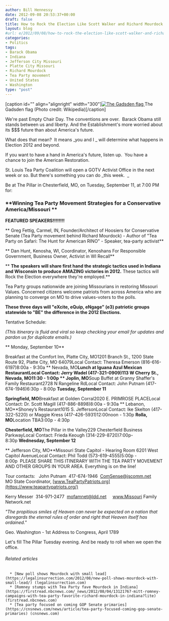 ```yaml
---
author: Bill Hennessy
date: 2012-09-08 20:53:37+00:00
draft: false
title: How to Rock the Election Like Scott Walker and Richard Mourdock
layout: blog
#url: e/2012/09/08/how-to-rock-the-election-like-scott-walker-and-richard-mourdock/
categories:
- Politics
tags:
- Barack Obama
- Indiana
- Jefferson City Missouri
- Platte City Missouri
- Richard Mourdock
- Tea Party movement
- United States
- Washington
type: "post"
---
```


[caption id="" align="alignright" width="300"][![The Gadsden flag](https://upload.wikimedia.org/wikipedia/commons/thumb/d/d8/Gadsden_flag.svg/300px-Gadsden_flag.svg.png)
](https://commons.wikipedia.org/wiki/File:Gadsden_flag.svg) The Gadsden flag (Photo credit: Wikipedia)[/caption]

We're past Empty Chair Day. The conventions are over.  Barack Obama still stands between us and liberty. And the Establishment's more worried about its $$$ future than about America's future.

What does that mean?  It means _you and I _ will determine what happens in Election 2012 and beyond.

If you want to have a hand in America's future, listen up.  You have a chance to join the American Restoration.

St. Louis Tea Party Coalition will open a GOTV Activist Office in the next week or so. But there's something you can do _this week.  _

Be at The Pillar in Chesterfield, MO, on Tuesday, September 11, at 7:00 PM for:


### **Winning Tea Party Movement Strategies for a Conservative America/Missouri **


**FEATURED SPEAKERS!!!!!!!!**

** Greg Fettig, Carmel, IN, Founder/Architect of Hoosiers for Conservative Senate (Tea Party movement behind Richard Mourdock) - Author of "Tea Party on Safari: The Hunt for American RINO" - Speaker, tea-party activist**

** Dan Hunt, Kenosha, WI, Coordinator, Kenoshans For Responsible Government, Business Owner, Activist in WI Recall**

** **The speakers will share first hand the strategic tactics used in Indiana and Wisconsin to produce AMAZING victories in 2012.** These tactics will Rock the Election everywhere they're employed.**

Tea Party groups nationwide are joining Missourians in restoring Missouri Values. Concerned citizens welcome patriots from across America who are planning to converge on MO to drive values-voters to the polls.

**These three days will "eXcite, eQuip, eNgage" (e3) patriotic groups statewide to "BE" the difference in the 2012 Elections.**

Tentative Schedule:

_(This itinerary is fluid and viral so keep checking your email for updates and pardon us for duplicate emails.)_

** Monday, September 10**

Breakfast at the Comfort Inn, Platte City, MO1201 Branch St., 1200 State Route 92, Platte City, MO 64079Local Contact: Theresa Emerson (816-616-6197)8:00a - 9:30a ** Nevada, MO**Lunch at Iguana Azul Mexican RestaurantLocal Contact: Jerry Wadel (417-321-0909)113 W Cherry St., Nevada, MO11:30 - 1:00p ** Joplin, MO**Soup Buffet at Granny Shaffer's Family Restaurant2728 N Rangeline RdLocal Contact: John Putnam (417-674-1946)6:30p - 8:00p **Tuesday, September 11**

**Springfield, MO**Breakfast at Golden Corral2020 E. PRIMROSE PLACELocal Contact: Dr. Scott Magill (417-886-8898)8:00a - 9:30a ** Lebanon, MO**Shoney’s Restaurant1015 S. JeffersonLocal Contact: Ike Skelton (417-322-5220) or Maggie Kress (417-426-5931)12:00noon - 1:30p **Rolla, MO**Location TBA3:00p - 4:30p 

**Chesterfield, MO**The Pillar in the Valley229 Chesterfield Business ParkwayLocal Contact: Frieda Keough (314-229-8720)7:00p-8:30p **Wednesday, September 12**

** Jefferson City, MO**Missouri State Capitol - Hearing Room 6201 West Capitol AvenueLocal Contact: Phil Todd (573-619-4555)5:00p - 8:00p  PLEASE SHARE THIS ITINERARY WITH THE TEA PARTY MOVEMENT AND OTHER GROUPS IN YOUR AREA. Everything is on the line!

Tour contacts:   John Putnam  417-674-1946  [ComSense@jscomm.net](mailto:ComSense@jscomm.net)     MO State Coordinator, [www.TeaPartyPatriots.org](https://www.teapartypatriots.org/)

Kerry Messer  314-971-2477  [mofamnet@ldd.net](mailto:mofamnet@ldd.net)     www.Missouri Family Network.net

_"The propitious smiles of Heaven can never be expected on a nation that disregards the eternal rules of order and right that Heaven itself has ordained."_

Geo. Washington - 1st Address to Congress, April 1789

Let's fill The Pillar Tuesday evening. And be ready to roll when we open the office.


###### Related articles





	  * [New poll shows Mourdock with small lead](https://legalinsurrection.com/2012/08/new-poll-shows-mourdock-with-small-lead/) (legalinsurrection.com)
	  * [Romney stumps with Tea Party fave Mourdock in Indiana](https://firstread.nbcnews.com/_news/2012/08/04/13121767-mitt-romney-campaigns-with-tea-party-favorite-richard-mourdock-in-indiana?lite) (firstread.nbcnews.com)
	  * [Tea party focused on coming GOP Senate primaries](https://cnsnews.com/news/article/tea-party-focused-coming-gop-senate-primaries) (cnsnews.com)

